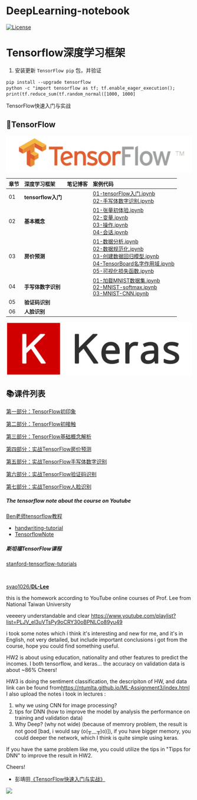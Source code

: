 # DeepLearning-notebook

[![License](https://img.shields.io/badge/license-MIT-blue.svg)](LICENSE)

# Tensorflow深度学习框架

1. 安装更新 `TensorFlow pip` 包，并验证

```shell
pip install --upgrade tensorflow
python -c "import tensorflow as tf; tf.enable_eager_execution(); print(tf.reduce_sum(tf.random_normal([1000, 1000]
```

TensorFlow快速入门与实战



## 🍭TensorFlow

![](images/tensorflow-logo.png)

|章节| 深度学习框架   | 笔记博客 | 案例代码 |
|:--| :------------- | :------- | :------- |
|01| **tensorflow入门** |          | [01-tensorFlow入门.ipynb](ch01-tensorflow入门/01-tensorFlow入门.ipynb)<br>[02-手写体数字识别.ipynb](ch01-tensorflow入门/02-手写体数字识别.ipynb) |
|02| **基本概念** |          | [01-张量初体验.ipynb](ch02-基本概念/01-张量初体验.ipynb)<br>[02-变量.ipynb](ch02-基本概念/02-变量.ipynb)<br/>[03-操作.ipynb](ch02-基本概念/03-操作.ipynb)<br/>[04-会话.ipynb](ch02-基本概念/04-会话.ipynb) |
|03| **房价预测** |          | [01-数据分析.ipynb](ch03-房价预测/01-数据分析.ipynb)<br/>[02-数据规范化.ipynb](ch03-房价预测/02-数据规范化.ipynb)<br/>[03-创建数据回归模型.ipynb](ch03-房价预测/03-创建数据回归模型.ipynb)<br/>[04-TensorBoard名字作用域.ipynb](ch03-房价预测/04-TensorBoard名字作用域.ipynb)<br/>[05-可视化损失函数.ipynb](ch03-房价预测/05-可视化损失函数.ipynb) |
|04| **手写体数字识别** |  | [01-加载MNIST数据集.ipynb](ch04-手写体识别/01-加载MNIST数据集.ipynb)<br>[02-MNIST-softmax.ipynb](ch04-手写体识别/02-MNIST-softmax.ipynb)<br/>[03-MNIST-CNN.ipynb](ch04-手写体识别/03-MNIST-CNN.ipynb) |
|05| **验证码识别** |  |  |
|06| **人脸识别** |  |  |

![](images/keras-logo.png)



## 📚课件列表

[第一部分：TensorFlow初印象](slides/1-TensorFlow初印象.pdf)

[第二部分：TensorFlow初接触](slides/2-TensorFlow初接触.pdf)

[第三部分：TensorFlow基础概念解析](slides/3-TensorFlow基础概念解析.pdf)

[第四部分：实战TensorFlow房价预测](slides/4-实战TensorFlow房价预测.pdf)

[第五部分：实战TensorFlow手写体数字识别](slides/5-实战TensorFlow手写体数字识别.pdf)

[第六部分：实战TensorFlow验证码识别](slides/6-实战TensorFlow验证码识别.pdf)

[第七部分：实战TensorFlow人脸识别](slides/7-实战TensorFlow人脸识别.pdf)





##### The tensorflow note about the course on Youtube

[Ben老师tensorflow教程](https://www.youtube.com/watch?v=eAtGqz8ytOI&list=PLjSwXXbVlK6IHzhLOMpwHHLjYmINRstrk)

- [handwriting-tutorial](https://github.com/syao1026/handwriting-tutorial)
- [TensorflowNote](https://github.com/elevenkbc/TensorflowNote)

##### 斯坦福TensorFlow课程

[stanford-tensorflow-tutorials](https://github.com/chiphuyen/stanford-tensorflow-tutorials)

<br>

[syao1026/**DL-Lee**](https://github.com/syao1026)

this is the homework according to YouTube online courses of Prof. Lee from National Taiwan University

veeeery understandable and clear <https://www.youtube.com/playlist?list=PLJV_el3uVTsPy9oCRY30oBPNLCo89yu49>

i took some notes which i think it's interesting and new for me, and it's in English, not very detailed, but include important conclusions i got from the course, hope you could find something useful.

HW2 is about using education, nationality and other features to predict the incomes. I both tensorflow, and keras... the accuracy on validation data is about ~86% Cheers!

HW3 is doing the sentiment classification, the descripiton of HW, and data link can be found from<https://ntumlta.github.io/ML-Assignment3/index.html> I also upload the notes i took in lectures :

1. why we using CNN for image processing?
2. tips for DNN (how to improve the model by analysis the performance on training and validation data)
3. Why Deep? (why not wide) (because of memrory problem, the result is not good [bad, i would say (o(╥﹏╥)o)]), if you have bigger memory, you could deeper the network, which I think is quite simple using keras.

If you have the same problem like me, you could utilize the tips in "Tipps for DNN" to improve the result in HW2.

Cheers!





- 彭靖田[《TensorFlow快速入门与实战》](https://github.com/DjangoPeng/tensorflow-101)

![](images/tensorflow_share.jpeg)
